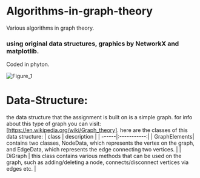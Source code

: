 # Algorithms-in-graph-theory
Various algorithms in graph theory.
### using original data structures, graphics by NetworkX and matplotlib.
Coded in phyton.

![Figure_1](https://user-images.githubusercontent.com/74831687/187038311-82d26046-b42a-4dc7-b6c7-fbfcdfb43aed.png)

Data-Structure:
=======
the data structure that the assignment is built on is a simple graph.
for info about this type of graph you can visit: [https://en.wikipedia.org/wiki/Graph_theory].
here are the classes of this data structure:
| class | description |
| ------|:-----------:|
| GraphElements| contains two classes, NodeData, which represents the vertex on the graph, and EdgeData, which represents the edge connecting two vertices. |
| DiGraph | this class contains various methods that can be used on the graph, such as adding/deleting a node, connects/disconnect vertices via edges etc. |

